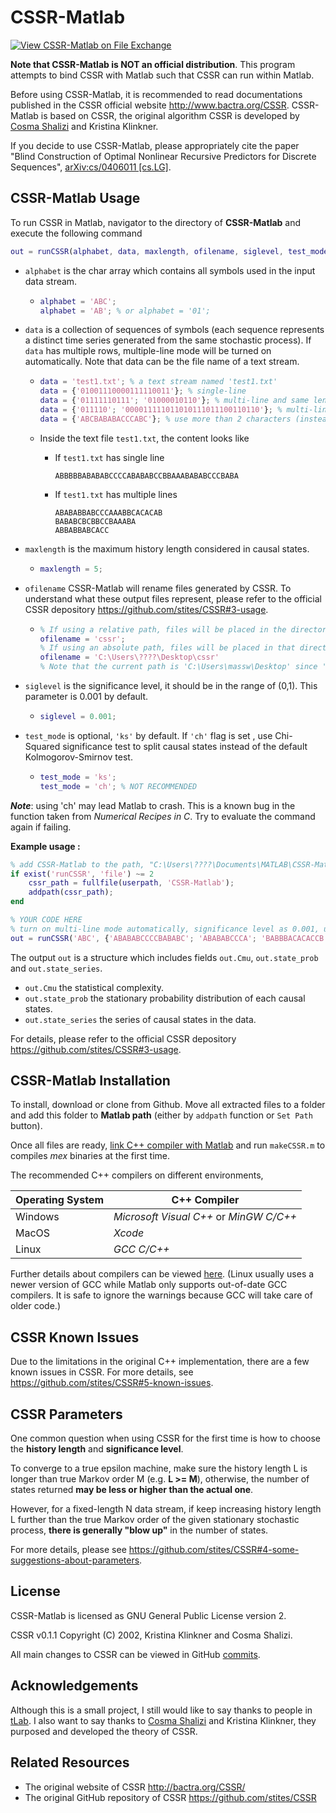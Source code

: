 # CSSR-Matlab
[![View CSSR-Matlab on File Exchange](https://www.mathworks.com/matlabcentral/images/matlab-file-exchange.svg)](https://au.mathworks.com/matlabcentral/fileexchange/74604-cssr-matlab)

**Note that CSSR-Matlab is NOT an official distribution**. This program attempts to bind CSSR with Matlab such that CSSR can run within Matlab. 

Before using CSSR-Matlab, it is recommended to read documentations published in the CSSR official website http://www.bactra.org/CSSR. CSSR-Matlab is based on CSSR, the original algorithm CSSR is developed by [Cosma Shalizi](http://bactra.org/) and Kristina Klinkner. 

If you decide to use CSSR-Matlab, please appropriately cite the paper "Blind Construction of Optimal Nonlinear Recursive Predictors for Discrete Sequences",  [arXiv:cs/0406011 [cs.LG]](https://arxiv.org/abs/cs/0406011). 



## CSSR-Matlab Usage 

To run CSSR in Matlab, navigator to the directory of **CSSR-Matlab** and execute the following command

```matlab
out = runCSSR(alphabet, data, maxlength, ofilename, siglevel, test_mode)
```

* `alphabet` is the char array which contains all symbols used in the input data stream. 

  * ```matlab
    alphabet = 'ABC';
    alphabet = 'AB'; % or alphabet = '01';
    ```

* `data` is a collection of sequences of symbols (each sequence represents a distinct time series generated from the same stochastic process). If `data` has multiple rows, multiple-line mode will be turned on automatically. Note that data can be the file name of a text stream. 

  * ```matlab
    data = 'test1.txt'; % a text stream named 'test1.txt'
    data = {'01001110000111110011'}; % single-line 
    data = {'01111110111'; '01000010110'}; % multi-line and same length
    data = {'011110'; '000011111011010111011100110110'}; % multi-line but different length
    data = {'ABCBABABACCCABC'}; % use more than 2 characters (instead of binary representation)
    ```
    
  * Inside the text file `test1.txt`, the content looks like 

     * If `test1.txt` has single line 

       ```
       ABBBBBABABABCCCCABABABCCBBAAABABABCCCBABA
       ```

     * If `test1.txt` has multiple lines 

       ```
       ABABABBABCCCAAABBCACACAB
       BABABCBCBBCCBAAABA
       ABBABBABCACC
       ```

* `maxlength` is the maximum history length considered in causal states. 

  * ```matlab
    maxlength = 5; 
    ```
* `ofilename` CSSR-Matlab will rename files generated by CSSR. To understand what these output files represent,  please refer to the official CSSR depository <https://github.com/stites/CSSR#3-usage>. 

  * ```matlab
    % If using a relative path, files will be placed in the directory of the running script. 
    ofilename = 'cssr'; 
    % If using an absolute path, files will be placed in that directory. 
    ofilename = 'C:\Users\????\Desktop\cssr'
    % Note that the current path is 'C:\Users\massw\Desktop' since 'cssr' is the output filename specified by the user.
    ```

* `siglevel` is the significance level, it should be in the range of (0,1). This parameter is 0.001 by default.

  * ```matlab
    siglevel = 0.001;
    ```

* `test_mode` is optional, `'ks'` by default. If `'ch'` flag is set , use Chi-Squared significance test to split causal states instead of the default Kolmogorov-Smirnov test. 

  * ```matlab
    test_mode = 'ks'; 
    test_mode = 'ch'; % NOT RECOMMENDED
    ```
***Note***: using 'ch' may lead Matlab to crash. This is a known bug in the function taken from *Numerical Recipes in C*. Try to evaluate the command again if failing.  

**Example usage :** 

```matlab
% add CSSR-Matlab to the path, "C:\Users\????\Documents\MATLAB\CSSR-Matlab" in my case.
if exist('runCSSR', 'file') ~= 2
    cssr_path = fullfile(userpath, 'CSSR-Matlab'); 
    addpath(cssr_path);
end 

% YOUR CODE HERE
% turn on multi-line mode automatically, significance level as 0.001, use 'ks' as test mode, and generate files named 'cssr' by default
out = runCSSR('ABC', {'ABABABCCCCBABABC'; 'ABABABCCCA'; 'BABBBACACACCB'}, 3);
```

The output `out` is a structure which includes fields `out.Cmu`, `out.state_prob` and `out.state_series`. 

* `out.Cmu` the statistical complexity. 
* `out.state_prob` the stationary probability distribution of each causal states. 
* `out.state_series` the series of causal states in the data. 

For details,  please refer to the official CSSR depository <https://github.com/stites/CSSR#3-usage>.



## CSSR-Matlab Installation 

To install, download or clone from Github. Move all extracted files to a folder and add this folder to **Matlab path** (either by `addpath` function or `Set Path` button). 

Once all files are ready, [link C++ compiler with Matlab](https://au.mathworks.com/help/matlab/matlab_external/choose-c-or-c-compilers.html) and run `makeCSSR.m` to compiles *mex* binaries at the first time. 

The recommended C++ compilers on different environments,  

| Operating System | C++ Compiler                            |
| ---------------- | --------------------------------------- |
| Windows          | *Microsoft Visual C++* or *MinGW C/C++* |
| MacOS            | *Xcode*                                 |
| Linux            | *GCC C/C++*                             |

Further details about compilers can be viewed [here](https://www.mathworks.com/support/requirements/supported-compilers.html). (Linux usually uses a newer version of GCC while Matlab only supports out-of-date GCC compilers. It is safe to ignore the warnings because GCC will take care of older code.)


## CSSR Known Issues

Due to the limitations in the original C++ implementation, there are a few known issues in CSSR. For more details, see https://github.com/stites/CSSR#5-known-issues. 


## CSSR Parameters

One common question when using CSSR for the first time is how to choose the **history length** and **significance level**. 

To converge to a true epsilon machine, make sure the history length L is longer than true Markov order M (e.g. **L >= M**), otherwise, the number of states returned **may be less or higher than the actual one**. 

However, for a fixed-length N data stream, if keep increasing history length L further than the true Markov order of the given stationary stochastic process, **there is generally "blow up"** in the number of states.  

For more details, please see https://github.com/stites/CSSR#4-some-suggestions-about-parameters. 

## License

CSSR-Matlab is licensed as GNU General Public License version 2. 

CSSR v0.1.1 Copyright (C) 2002, Kristina Klinkner and Cosma Shalizi. 

All main changes to CSSR can be viewed in GitHub [commits](https://github.com/randoruf/CSSR-Matlab/commit/6063581b4946a48bad61c78c16f529bd2e5efda8).

## Acknowledgements

Although this is a small project, I still would like to say thanks to people in [tLab](https://sites.google.com/monash.edu/tlab/home). I also want to say thanks to [Cosma Shalizi](http://bactra.org/) and Kristina Klinkner, they purposed and developed the theory of CSSR. 

## Related Resources

* The original website of CSSR http://bactra.org/CSSR/
* The original GitHub repository of CSSR https://github.com/stites/CSSR
